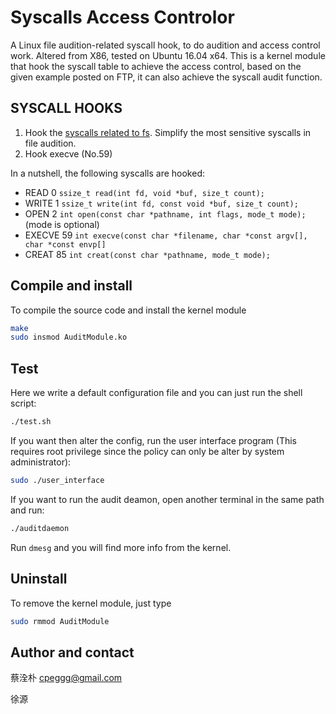 # Syscalls Access Controlor
A Linux file audition-related syscall hook, to do audition and access control work. Altered from X86, tested on Ubuntu 16.04 x64. This is a kernel module that hook the syscall table to achieve the access control, based on the given example posted on FTP, it can also achieve the syscall audit function.
## SYSCALL HOOKS
1. Hook the [syscalls related to fs](http://linasm.sourceforge.net/docs/syscalls/filesystem.php). Simplify the most sensitive syscalls in file audition.
2. Hook execve (No.59)

In a nutshell, the following syscalls are hooked:
- READ 0 `ssize_t read(int fd, void *buf, size_t count);`
- WRITE 1 `ssize_t write(int fd, const void *buf, size_t count);`
- OPEN 2 `int open(const char *pathname, int flags, mode_t mode);` (mode is optional)
- EXECVE 59 `int execve(const char *filename, char *const argv[], char *const envp[]`
- CREAT 85 `int creat(const char *pathname, mode_t mode);`
## Compile and install
To compile the source code and install the kernel module
```bash
make
sudo insmod AuditModule.ko
```
## Test
Here we write a default configuration file and you can just run the shell script:
```bash
./test.sh
```
If you want then alter the config, run the user interface program (This requires root privilege since the policy can only be alter by system administrator):
```bash
sudo ./user_interface
```
If you want to run the audit deamon, open another terminal in the same path and run:
```bash
./auditdaemon
```
Run `dmesg` and you will find more info from the kernel.
## Uninstall
To remove the kernel module, just type
```bash
sudo rmmod AuditModule
```
## Author and contact
蔡洤朴 cpeggg@gmail.com

徐源
